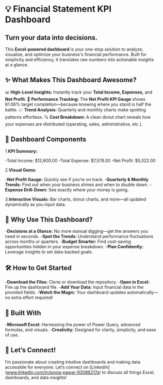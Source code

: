 # 💡 Financial Statement KPI Dashboard

## Turn your data into decisions.

This **Excel-powered dashboard** is your one-stop solution to analyze, visualize, and optimize your business's financial performance. Built for simplicity and efficiency, it translates raw numbers into actionable insights at a glance.

## ✨ What Makes This Dashboard Awesome?
📊 **High-Level Insights:** Instantly track your **Total Income, Expenses,** and **Net Profit**.
🚦 **Performance Tracking:** The **Net Profit KPI Gauge** shows 81.06% target completion—because knowing where you stand is half the battle.
📈 **Trend Analysis:** Quarterly and monthly charts make spotting patterns effortless.
🔍 **Cost Breakdown:** A clean donut chart reveals how your expenses are distributed (operating, sales, administrative, etc.).

## 🧩 Dashboard Components

1.**KPI Summary:**

-Total Income: $12,600.00
-Total Expense: $7,578.00
-Net Profit: $5,022.00

2.**Visual Gems:**

-**Net Profit Gauge:** Quickly see if you’re on track.
-**Quarterly & Monthly Trends:** Find out when your business shines and when to double down.
-**Expense Drill-Down:** See exactly where your money is going.

3.**Interactive Visuals:** Bar charts, donut charts, and more—all updated dynamically as you input data.

## 🚀 Why Use This Dashboard?
-**Decisions at a Glance:** No more manual digging—get the answers you need in seconds.
-**Spot the Trends:** Understand performance fluctuations across months or quarters.
-**Budget Smarter:** Find cost-saving opportunities hidden in your expense breakdown.
-**Plan Confidently:** Leverage insights to set data-backed goals.

## 🛠️ How to Get Started
-**Download the Files:** Clone or download the repository.
-**Open in Excel:** Fire up the dashboard file.
-**Add Your Data:** Input financial data in the provided fields.
-**Watch the Magic:** Your dashboard updates automatically—no extra effort required!

## 🔧 Built With
-**Microsoft Excel:** Harnessing the power of Power Query, advanced formulas, and visuals.
-**Creativity:** Designed for clarity, simplicity, and ease of use.

## 🌟 Let’s Connect!
I’m passionate about creating intuitive dashboards and making data accessible for everyone. Let’s connect on [LinkedIn] (www.linkedin.com/in/pooja-pawar-92086217a) to discuss all things Excel, dashboards, and data insights!
